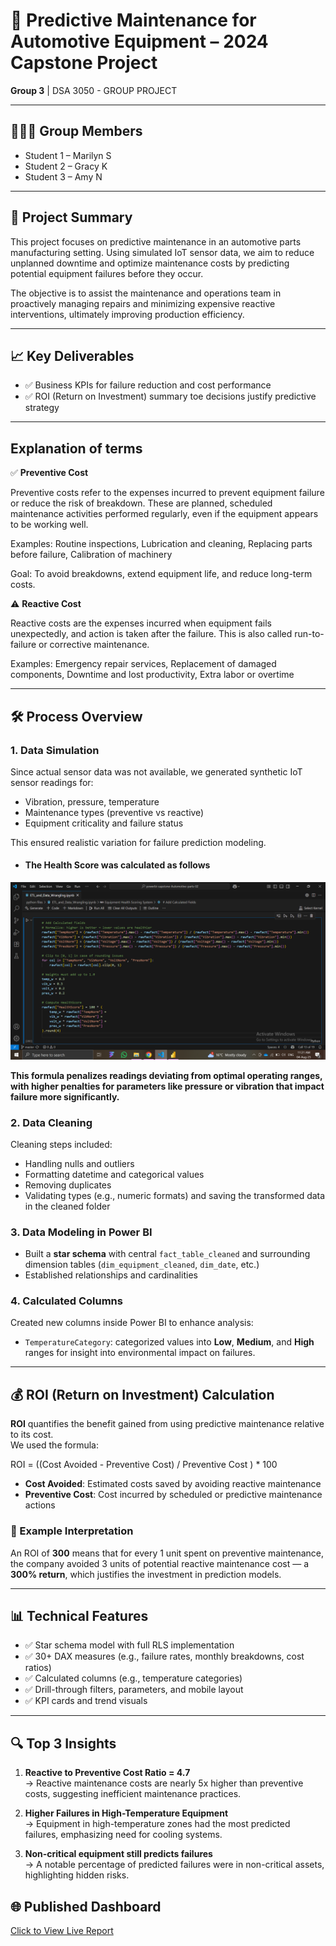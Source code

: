 # 🚗 Predictive Maintenance for Automotive Equipment – 2024 Capstone Project  
**Group 3** | DSA 3050 - GROUP PROJECT

---

## 👩🏽‍💻 Group Members  
- Student 1 – Marilyn S
- Student 2 – Gracy K
- Student 3 – Amy N 

---

## 📘 Project Summary  
This project focuses on predictive maintenance in an automotive parts manufacturing setting. Using simulated IoT sensor data, we aim to reduce unplanned downtime and optimize maintenance costs by predicting potential equipment failures before they occur.

The objective is to assist the maintenance and operations team in proactively managing repairs and minimizing expensive reactive interventions, ultimately improving production efficiency.

---

## 📈 Key Deliverables  
- ✅ Business KPIs for failure reduction and cost performance  
- ✅ ROI (Return on Investment) summary toe decisions  justify predictive strategy

---

## Explanation of terms
✅ **Preventive Cost**

Preventive costs refer to the expenses incurred to prevent equipment failure or reduce the risk of breakdown. These are planned, scheduled maintenance activities performed regularly, even if the equipment appears to be working well.

Examples:
Routine inspections, Lubrication and cleaning, Replacing parts before failure, Calibration of machinery

Goal: To avoid breakdowns, extend equipment life, and reduce long-term costs.

⚠️ **Reactive Cost**

Reactive costs are the expenses incurred when equipment fails unexpectedly, and action is taken after the failure. This is also called run-to-failure or corrective maintenance.

Examples: Emergency repair services, Replacement of damaged components, Downtime and lost productivity, Extra labor or overtime

---

## 🛠️ Process Overview  

### 1. **Data Simulation**  
Since actual sensor data was not available, we generated synthetic IoT sensor readings for:
- Vibration, pressure, temperature  
- Maintenance types (preventive vs reactive)  
- Equipment criticality and failure status  

This ensured realistic variation for failure prediction modeling.

- #### The Health Score was calculated as follows

![alt text](image-1.png)


 **This formula penalizes readings deviating from optimal operating ranges, with higher penalties for parameters like pressure or vibration that impact failure more significantly.**  


### 2. **Data Cleaning**  
Cleaning steps included:  
- Handling nulls and outliers  
- Formatting datetime and categorical values  
- Removing duplicates  
- Validating types (e.g., numeric formats) and saving the transformed data in the cleaned folder


### 3. **Data Modeling in Power BI**  
- Built a **star schema** with central `fact_table_cleaned` and surrounding dimension tables (`dim_equipment_cleaned`, `dim_date`, etc.)  
- Established relationships and cardinalities  


### 4. **Calculated Columns**  
Created new columns inside Power BI to enhance analysis:
- `TemperatureCategory`: categorized values into **Low**, **Medium**, and **High** ranges for insight into environmental impact on failures.

---

## 💰 ROI (Return on Investment) Calculation  

**ROI** quantifies the benefit gained from using predictive maintenance relative to its cost.  
We used the formula:  

ROI = ((Cost Avoided - Preventive Cost) / Preventive Cost ) * 100



- **Cost Avoided**: Estimated costs saved by avoiding reactive maintenance  
- **Preventive Cost**: Cost incurred by scheduled or predictive maintenance actions

### 📌 Example Interpretation  
An ROI of **300** means that for every 1 unit spent on preventive maintenance, the company avoided 3 units of potential reactive maintenance cost — a **300% return**, which justifies the investment in prediction models.

---

## 📊 Technical Features  
- ✅ Star schema model with full RLS implementation  
- ✅ 30+ DAX measures (e.g., failure rates, monthly breakdowns, cost ratios)  
- ✅ Calculated columns (e.g., temperature categories)  
- ✅ Drill-through filters, parameters, and mobile layout  
- ✅ KPI cards and trend visuals  

---

## 🔍 Top 3 Insights  
1. **Reactive to Preventive Cost Ratio = 4.7**  
   → Reactive maintenance costs are nearly 5x higher than preventive costs, suggesting inefficient maintenance practices.  

2. **Higher Failures in High-Temperature Equipment**  
   → Equipment in high-temperature zones had the most predicted failures, emphasizing need for cooling systems.  

3. **Non-critical equipment still predicts failures**  
   → A notable percentage of predicted failures were in non-critical assets, highlighting hidden risks.



## 🌐 Published Dashboard  
[Click to View Live Report](https://app.powerbi.com/view?r=eyJrIjoiNzk4NzUwYzUtZjc1Yi00MjU0LWFmYjctZGQ5Y2RiY2I1MzQzIiwidCI6IjE2ZDgzZWU2LTI1NGEtNDY5ZC1hNmNjLTU0ZTJjYTIzMTNlNyIsImMiOjh9)
